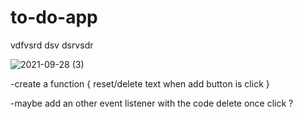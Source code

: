 # to-do-app
vdfvsrd dsv dsrvsdr

![2021-09-28 (3)](https://user-images.githubusercontent.com/89362573/135211536-330bd35c-8282-42e3-8b79-477e12b5f5bb.png)

-create a function { reset/delete text when add button is click } 

-maybe add an other event listener with the code delete once click ? 
